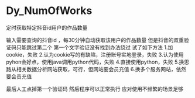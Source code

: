 # Dy_NumOfWorks

定时获取特定抖音id用户的作品数量

输入需要查询的抖音id ，每30分钟自动获取该用户的作品数量
但是抖音的双重验证码只能跳过第二个 第一个文字验证没有找到办法绕过
试了如下方法
1.加cookie，失败
2.认为cookie写的有缺陷，注册账号实地登录，失败
3.认为使用pyhon会好点，使用java调用python代码，失败
4.直接使用python，失败
5.换思路从相关数据分析网站获取，可行，但网站要会员充值
6.换多个服务网站，依然要会员充值

最后人工点掉第一个验证码 然后程序可以正常执行 应对使用不频繁的场景足够
